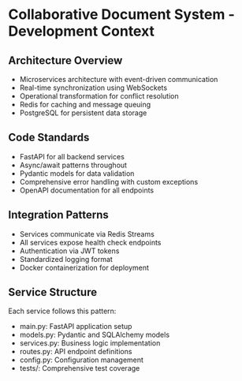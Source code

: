 # Collaborative Document System - Development Context
## Architecture Overview
- Microservices architecture with event-driven communication
- Real-time synchronization using WebSockets
- Operational transformation for conflict resolution
- Redis for caching and message queuing
- PostgreSQL for persistent data storage
## Code Standards
- FastAPI for all backend services
- Async/await patterns throughout
- Pydantic models for data validation
- Comprehensive error handling with custom exceptions
- OpenAPI documentation for all endpoints
## Integration Patterns
- Services communicate via Redis Streams
- All services expose health check endpoints
- Authentication via JWT tokens
- Standardized logging format
- Docker containerization for deployment
## Service Structure
Each service follows this pattern:
- main.py: FastAPI application setup
- models.py: Pydantic and SQLAlchemy models
- services.py: Business logic implementation
- routes.py: API endpoint definitions
- config.py: Configuration management
- tests/: Comprehensive test coverage